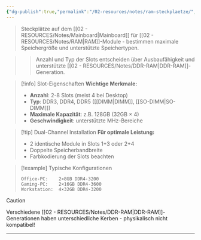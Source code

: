 ```yaml
---
{"dg-publish":true,"permalink":"/02-resources/notes/ram-steckplaetze/","tags":["hardware/mainboard","hardware/speicher"],"noteIcon":"","updated":"2025-09-16T23:41:26.000+02:00"}
---
```



> Steckplätze auf dem [[02 - RESOURCES/Notes/Mainboard\|Mainboard]] für [[02 - RESOURCES/Notes/RAM\|RAM]]-Module - bestimmen maximale Speichergröße und unterstützte Speichertypen.

>> Anzahl und Typ der Slots entscheiden über Ausbaufähigkeit und unterstützte [[02 - RESOURCES/Notes/DDR-RAM\|DDR-RAM]]-Generation.

>[!info] Slot-Eigenschaften
>**Wichtige Merkmale:**
>- **Anzahl**: 2-8 Slots (meist 4 bei Desktop)
>- **Typ**: DDR3, DDR4, DDR5 ([[DIMM\|DIMM]], [[SO-DIMM\|SO-DIMM]])
>- **Maximale Kapazität**: z.B. 128GB (32GB × 4)
>- **Geschwindigkeit**: unterstützte MHz-Bereiche

>[!tip] Dual-Channel Installation
>**Für optimale Leistung:**
>- 2 identische Module in Slots 1+3 oder 2+4
>- Doppelte Speicherbandbreite
>- Farbkodierung der Slots beachten

>[!example] Typische Konfigurationen
>```
>Office-PC:    2×8GB DDR4-3200
>Gaming-PC:    2×16GB DDR4-3600  
>Workstation:  4×32GB DDR4-3200
>```

>[!caution] 
>Verschiedene [[02 - RESOURCES/Notes/DDR-RAM\|DDR-RAM]]-Generationen haben unterschiedliche Kerben - physikalisch nicht kompatibel!

---